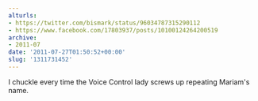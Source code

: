 ```yaml
---
alturls:
- https://twitter.com/bismark/status/96034787315290112
- https://www.facebook.com/17803937/posts/10100124264200519
archive:
- 2011-07
date: '2011-07-27T01:50:52+00:00'
slug: '1311731452'
---
```


I chuckle every time the Voice Control lady screws up repeating Mariam's name.

